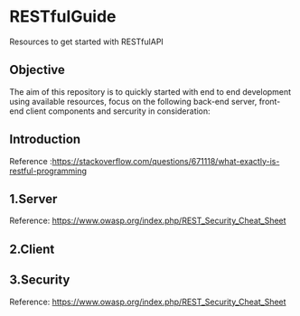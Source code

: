 # RESTfulGuide
Resources to get started with RESTfulAPI

## Objective
The aim of this repository is to quickly started with end to end development using available resources, focus on the following 
back-end server, front-end client components and sercurity in consideration:

## Introduction
Reference :https://stackoverflow.com/questions/671118/what-exactly-is-restful-programming

## 1.Server
  Reference: https://www.owasp.org/index.php/REST_Security_Cheat_Sheet
  
## 2.Client

## 3.Security
  Reference: https://www.owasp.org/index.php/REST_Security_Cheat_Sheet
